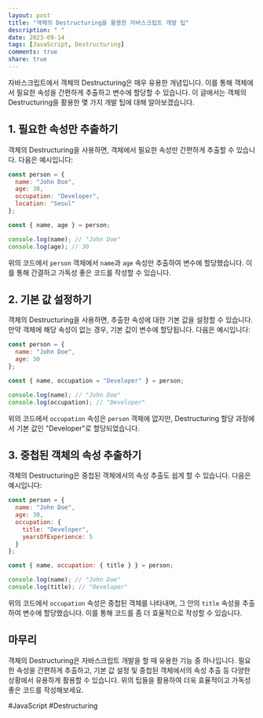 ```yaml
---
layout: post
title: "객체의 Destructuring을 활용한 자바스크립트 개발 팁"
description: " "
date: 2023-09-14
tags: [JavaScript, Destructuring]
comments: true
share: true
---
```


자바스크립트에서 객체의 Destructuring은 매우 유용한 개념입니다. 이를 통해 객체에서 필요한 속성을 간편하게 추출하고 변수에 할당할 수 있습니다. 이 글에서는 객체의 Destructuring을 활용한 몇 가지 개발 팁에 대해 알아보겠습니다.

## 1. 필요한 속성만 추출하기

객체의 Destructuring을 사용하면, 객체에서 필요한 속성만 간편하게 추출할 수 있습니다. 다음은 예시입니다:

```javascript
const person = {
  name: "John Doe",
  age: 30,
  occupation: "Developer",
  location: "Seoul"
};

const { name, age } = person;

console.log(name); // "John Doe"
console.log(age); // 30
```

위의 코드에서 `person` 객체에서 `name`과 `age` 속성만 추출하여 변수에 할당했습니다. 이를 통해 간결하고 가독성 좋은 코드를 작성할 수 있습니다.

## 2. 기본 값 설정하기

객체의 Destructuring을 사용하면, 추출한 속성에 대한 기본 값을 설정할 수 있습니다. 만약 객체에 해당 속성이 없는 경우, 기본 값이 변수에 할당됩니다. 다음은 예시입니다:

```javascript
const person = {
  name: "John Doe",
  age: 30
};

const { name, occupation = "Developer" } = person;

console.log(name); // "John Doe"
console.log(occupation); // "Developer"
```

위의 코드에서 `occupation` 속성은 `person` 객체에 없지만, Destructuring 할당 과정에서 기본 값인 "Developer"로 할당되었습니다.

## 3. 중첩된 객체의 속성 추출하기

객체의 Destructuring은 중첩된 객체에서의 속성 추출도 쉽게 할 수 있습니다. 다음은 예시입니다:

```javascript
const person = {
  name: "John Doe",
  age: 30,
  occupation: {
    title: "Developer",
    yearsOfExperience: 5
  }
};

const { name, occupation: { title } } = person;

console.log(name); // "John Doe"
console.log(title); // "Developer"
```

위의 코드에서 `occupation` 속성은 중첩된 객체를 나타내며, 그 안의 `title` 속성을 추출하여 변수에 할당했습니다. 이를 통해 코드를 좀 더 효율적으로 작성할 수 있습니다.

## 마무리

객체의 Destructuring은 자바스크립트 개발을 할 때 유용한 기능 중 하나입니다. 필요한 속성을 간편하게 추출하고, 기본 값 설정 및 중첩된 객체에서의 속성 추출 등 다양한 상황에서 유용하게 활용할 수 있습니다. 위의 팁들을 활용하여 더욱 효율적이고 가독성 좋은 코드를 작성해보세요.

#JavaScript #Destructuring